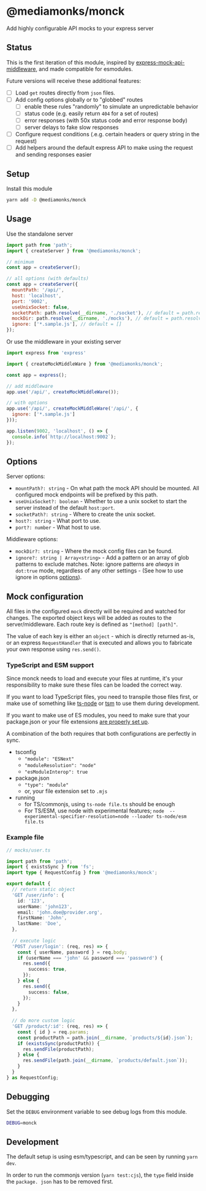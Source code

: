 # @mediamonks/monck

Add highly configurable API mocks to your express server

## Status

This is the first iteration of this module, inspired by
[express-mock-api-middleware](https://github.com/TechStark/express-mock-api-middleware), and 
made compatible for esmodules.

Future versions will receive these additional features:

* [ ] Load `get` routes directly from `json` files.
* [ ] Add config options globally or to "globbed" routes
    * [ ] enable these rules "randomly" to simulate an unpredictable behavior
    * [ ] status code (e.g. easily return `404` for a set of routes)
    * [ ] error responses (with 50x status code and error response body)
    * [ ] server delays to fake slow responses
* [ ] Configure request conditions (.e.g. certain headers or query string in the request)
* [ ] Add helpers around the default express API to make using the request and sending responses easier

## Setup

Install this module
```sh
yarn add -D @mediamonks/monck
```

## Usage

Use the standalone server

```js
import path from 'path';
import { createServer } from '@mediamonks/monck';

// minimum
const app = createServer();

// all options (with defaults)
const app = createServer({
  mountPath: '/api/',
  host: 'localhost',
  port: '9002',
  useUnixSocket: false,
  socketPath: path.resolve(__dirname, './socket'), // default = path.resolve(process.cwd(), './socket')
  mockDir: path.resolve(__dirname, './mocks'), // default = path.resolve(process.cwd(), './mocks')
  ignore: ['*.sample.js'], // default = []
});
```

Or use the middleware in your existing server

```js
import express from 'express'

import { createMockMiddleWare } from '@mediamonks/monck';

const app = express();

// add middleware
app.use('/api/', createMockMiddleWare());

// with options
app.use('/api/', createMockMiddleWare('/api/', {
  ignore: ['*.sample.js']
}));

app.listen(9002, 'localhost', () => {
  console.info(`http://localhost:9002`);
});
```

## Options

Server options:
* `mountPath?: string` - On what path the mock API should be mounted. All configured mock endpoints will be prefixed 
  by this path.
* `useUnixSocket?: boolean` - Whether to use a unix socket to start the server instead of the default `host:port`. 
* `socketPath?: string` - Where to create the unix socket.
* `host?: string` - What port to use.
* `port?: number` - What host to use.

Middleware options:
* `mockDir?: string` - Where the mock config files can be found.
* `ignore?: string | Array<string>` - Add a pattern or an array of glob patterns to exclude matches. Note: ignore 
  patterns are _always_ in `dot:true` mode, regardless of any other settings - (See how to use ignore in options
  [options](https://github.com/isaacs/node-glob#options)).
  
## Mock configuration

All files in the configured `mock` directly will be required and watched for changes. The exported object keys will be 
added as routes to the server/middleware. Each route key is defined as `"[method] [path]"`.

The value of each key is either an `object` - which is directly returned as-is, or an express `RequestHandler` that 
is executed and allows you to fabricate your own response using `res.send()`.

### TypeScript and ESM support

Since monck needs to load and execute your files at runtime, it's your responsibility to make 
sure these files can be loaded the correct way.

If you want to load TypeScript files, you need to transpile those files first, or make use of 
something like [ts-node](https://github.com/TypeStrong/ts-node) or
[tsm](https://github.com/lukeed/tsm) to use them during development.

If you want to make use of ES modules, you need to make sure that your package.json or your file 
extensions [are properly set up](https://nodejs.org/api/esm.html).

A combination of the both requires that both configurations are perfectly in sync.

* tsconfig
  * `"module": "ESNext"`
  * `"moduleResolution": "node"`
  * `"esModuleInterop": true`
* package.json
  * `"type": "module"`
  * or, your file extension set to `.mjs`
* running
  * for TS/commonjs, using `ts-node file.ts` should be enough
  * For TS/ESM, use node with experimental features; `node 
    --experimental-specifier-resolution=node --loader ts-node/esm file.ts`

### Example file

```ts
// mocks/user.ts

import path from 'path';
import { existsSync } from 'fs';
import type { RequestConfig } from '@mediamonks/monck';

export default {
  // return static object
  'GET /user/info': {
    id: '123',
    userName: 'john123',
    email: 'john.doe@provider.org',
    firstName: 'John',
    lastName: 'Doe',
  },
  
  // execute logic
  'POST /user/login': (req, res) => {
    const { userName, password } = req.body;
    if (userName === 'john' && password === 'password') {
      res.send({
        success: true,
      });
    } else {
      res.send({
        success: false,
      });
    }
  },
  
  // do more custom logic
  'GET /product/:id': (req, res) => {
    const { id } = req.params;
    const productPath = path.join(__dirname, `products/${id}.json`);
    if (existsSync(productPath)) {
      res.sendFile(productPath);
    } else {
      res.sendFile(path.join(__dirname, `products/default.json`));
    }
  }
} as RequestConfig;
```

## Debugging

Set the `DEBUG` environment variable to see debug logs from this module.

```sh
DEBUG=monck
```

## Development

The default setup is using esm/typescript, and can be seen by running `yarn dev`.

In order to run the commonjs version (`yarn test:cjs`), the `type` field inside the `package.
json` has to be removed first.
